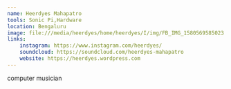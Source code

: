 ```yaml
---
name: Heerdyes Mahapatro
tools: Sonic Pi,Hardware
location: Bengaluru
image: file:///media/heerdyes/home/heerdyes/I/img/FB_IMG_1580569585023.jpg
links:
    instagram: https://www.instagram.com/heerdyes/
    soundcloud: https://soundcloud.com/heerdyes-mahapatro
    website: https://heerdyes.wordpress.com
---
```


computer musician

